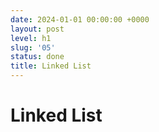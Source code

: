 ```yaml
---
date: 2024-01-01 00:00:00 +0000
layout: post
level: h1
slug: '05'
status: done
title: Linked List
---
```


# Linked List